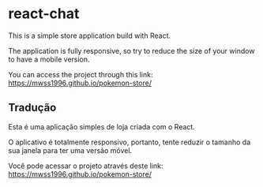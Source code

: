# react-chat

This is a simple store application build with React.

The application is fully responsive, so try to reduce the size of your window to have a mobile version.

You can access the project through this link: https://mwss1996.github.io/pokemon-store/

## Tradução

Esta é uma aplicação simples de loja criada com o React.

O aplicativo é totalmente responsivo, portanto, tente reduzir o tamanho da sua janela para ter uma versão móvel.

Você pode acessar o projeto através deste link: https://mwss1996.github.io/pokemon-store/
